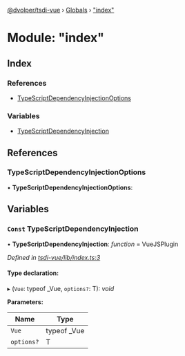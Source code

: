 [@dvolper/tsdi-vue](../README.md) › [Globals](../globals.md) › ["index"](_index_.md)

# Module: "index"

## Index

### References

* [TypeScriptDependencyInjectionOptions](_index_.md#typescriptdependencyinjectionoptions)

### Variables

* [TypeScriptDependencyInjection](_index_.md#const-typescriptdependencyinjection)

## References

###  TypeScriptDependencyInjectionOptions

• **TypeScriptDependencyInjectionOptions**:

## Variables

### `Const` TypeScriptDependencyInjection

• **TypeScriptDependencyInjection**: *function* = VueJSPlugin

*Defined in [tsdi-vue/lib/index.ts:3](https://github.com/DavidVollmers/typescript-dependency-injection/blob/6e805be/packages/tsdi-vue/lib/index.ts#L3)*

#### Type declaration:

▸ (`Vue`: typeof _Vue, `options?`: T): *void*

**Parameters:**

Name | Type |
------ | ------ |
`Vue` | typeof _Vue |
`options?` | T |
